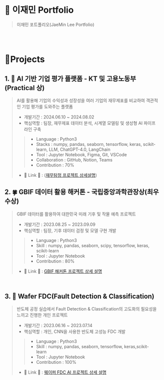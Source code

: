 # 📜 이재민 Portfolio

> 이재민 포트폴리오(JaeMin Lee Portfolio)

<br />
<br />


# 📝Projects

## 1. 🔎 AI 기반 기업 평가 플랫폼 - KT 및 고용노동부(Practical 상)
> AI를 활용해 기업의 수익성과 성장성을 여러 기업의 재무제표를 비교하여 객관적인 기업 평가를 도와주는 플랫폼
> - 개발기간 : 2024.06.10 ~ 2024.08.02
> - 핵심역할 : 팀장, 재무제표 데이터 분석, 시계열 모델링 및 생성형 AI 파이프라인 구축
>> - Language : Python3
>> - Stacks : numpy, pandas, seaborn, tensorflow, keras, scikit-learn, LLM, ChatGPT-4.0, LangChain
>> - Tool : Jupyter Notebook, Figma, Git, VSCode
>> - Collaboration : GitHub, Notion, Teams
>> - Contribution : 70%
>
> - 🔗 Link 🔗 : ([재무탐정 프로젝트 상세설명](https://github.com/jmlee99/FINANCIAL-DETECTIVE))


## 2. 🍀 GBIF 데이터 활용 해커톤 - 국립중앙과학관장상(최우수상)
> GBIF 데이터를 활용하여 대한민국 미래 기후 및 작물 예측 프로젝트
> - 개발기간 : 2023.08.25 ~ 2023.09.09
> - 핵심역할 : 팀장, 기후 데이터 검정 및 모델 구현 개발
>> - Language : Python3
>> - Skill : numpy, pandas, seaborn, scipy, tensorflow, keras, scikit-learn
>> - Tool : Jupyter Notebook
>> - Contribution : 80%
>
> - 🔗 Link 🔗 : [GBIF 해커톤 프로젝트 상세 설명](https://github.com/jmlee99/GBIF.git)

<br />

## 3. 🔬 Wafer FDC(Fault Detection & Classification)
> 반도체 공정 실습에서 Fault Detection & Classification의 고도화의 필요성을 느끼고 진행한 개인 프로젝트
> - 개발기간 : 2023.06.16 ~ 2023.07.14
> - 핵심역할 : 개인, CNN을 사용한 반도체 고성능 FDC 개발
>> - Language : Python3
>> - Skill : numpy, pandas, seaborn, tensorflow, keras,scikit-learn
>> - Tool : Jupyter Notebook
>> - Contribution : 100%
>
>  -  🔗 Link 🔗 : [웨이퍼 FDC AI 프로젝트 상세 설명](https://github.com/jmlee99/AI_Project.git)
